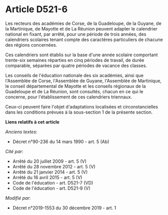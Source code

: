 # Article D521-6

Les recteurs des académies de Corse, de la Guadeloupe, de la Guyane, de la Martinique, de Mayotte et de La Réunion peuvent
adapter le calendrier national en fixant, par arrêté, pour une période de trois années, des calendriers scolaires tenant
compte des caractères particuliers de chacune des régions concernées.

Ces calendriers sont établis sur la base d'une année scolaire comportant trente-six semaines réparties en cinq périodes de
travail, de durée comparable, séparées par quatre périodes de vacance des classes.

Les conseils de l'éducation nationale des six académies, ainsi que l'Assemblée de Corse, l'Assemblée de Guyane, l'Assemblée
de Martinique, le conseil départemental de Mayotte et les conseils régionaux de la Guadeloupe et de La Réunion, sont
consultés, chacun en ce qui le concerne, pour l'établissement de ces calendriers triennaux.

Ceux-ci peuvent faire l'objet d'adaptations localisées et circonstancielles dans les conditions prévues à la sous-section 1
de la présente section.

**Liens relatifs à cet article**

_Anciens textes_:

  - Décret n°90-236 du 14 mars 1990 - art. 5 (Ab)

_Cité par_:

  - Arrêté du 20 juillet 2009 - art. 5 (V)
  - Arrêté du 28 novembre 2012 - art. 5 (V)
  - Arrêté du 21 janvier 2014 - art. 5 (V)
  - Arrêté du 16 avril 2015 - art. 5 (V)
  - Code de l'éducation - art. D521-7 (VD)
  - Code de l'éducation - art. D521-9 (V)

_Modifié par_:

  - Décret n°2019-1553 du 30 décembre 2019 - art. 1
